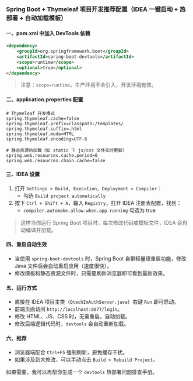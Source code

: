 ### Spring Boot + Thymeleaf 项目开发推荐配置（IDEA 一键启动 + 热部署 + 自动加载模板）

#### 一、pom.xml 中加入 DevTools 依赖
```xml
<dependency>
    <groupId>org.springframework.boot</groupId>
    <artifactId>spring-boot-devtools</artifactId>
    <scope>runtime</scope>
    <optional>true</optional>
</dependency>
```
> 注意：`scope=runtime`，生产环境不会引入，开发环境有效。

#### 二、application.properties 配置
```properties
# Thymeleaf 开发模式
spring.thymeleaf.cache=false
spring.thymeleaf.prefix=classpath:/templates/
spring.thymeleaf.suffix=.html
spring.thymeleaf.mode=HTML
spring.thymeleaf.encoding=UTF-8

# 静态资源热加载（如 static 下 js/css 文件实时更新）
spring.web.resources.cache.period=0
spring.web.resources.chain.cache=false
```

#### 三、IDEA 设置
1. 打开 `Settings > Build, Execution, Deployment > Compiler`：
   - 勾选 `Build project automatically`
2. 按下 `Ctrl + Shift + A`，输入 `Registry`，打开 IDEA 注册表配置，找到：
   - `compiler.automake.allow.when.app.running`  勾选为 true
> 这样当你运行 Spring Boot 项目时，每次修改代码或模板文件，IDEA 会自动编译并加载。

#### 四、重启自动生效
- 当使用 `spring-boot-devtools` 时，Spring Boot 自带轻量级重启功能，修改 Java 文件后会自动重启应用（速度很快）。
- 修改模板和静态资源文件时，只需要刷新浏览器即可看到最新效果。

#### 五、运行方式
- 直接在 IDEA 项目主类（`QtechImAuthServer.java`）右键 `Run` 即可启动。
- 前端页面访问 `http://localhost:8077/login`。
- 修改 HTML、JS、CSS 时，无需重启，自动加载。
- 修改后端逻辑代码时，`devtools` 会自动重新加载。

#### 六、推荐
- 浏览器端配合 `Ctrl+F5` 强制刷新，避免缓存干扰。
- 如果涉及到大修改，可以手动点击 `Build > Rebuild Project`。

如果需要，我可以再帮你生成一个 `devtools` 热部署问题排查手册。

